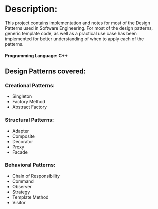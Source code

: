 # Description:
This project contains implementation and notes for most of the Design Patterns used in Software Engineering. 
For most of the design patterns, generic template code, as well as a practical use case has been implemented for better understanding of when to apply each of the patterns.

#### Programming Language: C++

## Design Patterns covered:

### Creational Patterns:
- Singleton
- Factory Method
- Abstract Factory

### Structural Patterns:
- Adapter
- Composite
- Decorator
- Proxy
- Facade

### Behavioral Patterns:
- Chain of Responsibility
- Command
- Observer
- Strategy
- Template Method
- Visitor